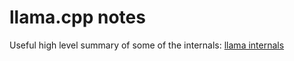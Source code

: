 # llama.cpp notes

Useful high level summary of some of the internals:
[llama internals](https://sidshome.wordpress.com/2023/12/24/understanding-internals-of-llama-cpp/)

